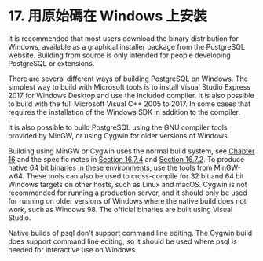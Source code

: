 # 17. 用原始碼在 Windows 上安裝

It is recommended that most users download the binary distribution for Windows, available as a graphical installer package from the PostgreSQL website. Building from source is only intended for people developing PostgreSQL or extensions.

There are several different ways of building PostgreSQL on Windows. The simplest way to build with Microsoft tools is to install Visual Studio Express 2017 for Windows Desktop and use the included compiler. It is also possible to build with the full Microsoft Visual C++ 2005 to 2017. In some cases that requires the installation of the Windows SDK in addition to the compiler.

It is also possible to build PostgreSQL using the GNU compiler tools provided by MinGW, or using Cygwin for older versions of Windows.

Building using MinGW or Cygwin uses the normal build system, see [Chapter 16](../installation-from-source-code/) and the specific notes in [Section 16.7.4](../installation-from-source-code/16.7.-platform-specific-notes.md) and [Section 16.7.2](../installation-from-source-code/16.7.-platform-specific-notes.md). To produce native 64 bit binaries in these environments, use the tools from MinGW-w64. These tools can also be used to cross-compile for 32 bit and 64 bit Windows targets on other hosts, such as Linux and macOS. Cygwin is not recommended for running a production server, and it should only be used for running on older versions of Windows where the native build does not work, such as Windows 98. The official binaries are built using Visual Studio.

Native builds of psql don't support command line editing. The Cygwin build does support command line editing, so it should be used where psql is needed for interactive use on Windows.


